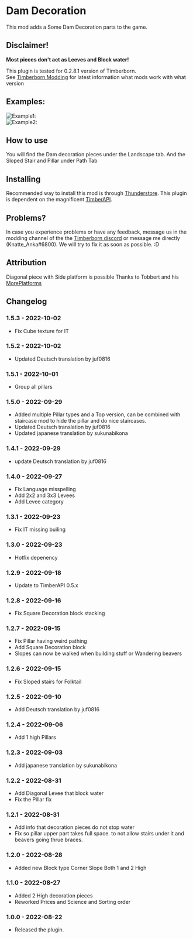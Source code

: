 # Dam Decoration

This mod adds a Some Dam Decoration parts to the game. 


## Disclaimer!
**Most pieces don't act as Leeves and Block water!**  

This plugin is tested for 0.2.8.1 version of Timberborn.  
See [Timberborn Modding](https://docs.google.com/spreadsheets/d/15juA0Fl6ZjbYmoNTg_vjMophBvtjMz8YNUI_KmNdtdg/edit?usp=sharing) for latest information what mods work with what version

## Examples:
![Example1:](https://github.com/KnatteAnka/KATimberbornModsUnity/raw/master/Assets/DamDecoration/StaticFiles/Images/Example1.png)  
![Example2:](https://github.com/KnatteAnka/KATimberbornModsUnity/raw/master/Assets/DamDecoration/StaticFiles/Images/Example2.png)  

## How to use

You will find the Dam decoration pieces under the Landscape tab. 
And the Sloped Stair and Pillar under Path Tab

## Installing

Recommended way to install this mod is through [Thunderstore](https://timberborn.thunderstore.io/). This plugin is dependent on the magnificent [TimberAPI](https://github.com/Timberborn-Modding-Central/TimberAPI).

## Problems?

In case you experience problems or have any feedback, message us in the modding channel of the the [Timberborn discord](https://discord.gg/mfbBF4cWpX) or message me directly (Knatte_Anka#6800). We will try to fix it as soon as possible. :D

## Attribution

Diagonal piece with Side platform is possible Thanks to Tobbert and his [MorePlatforms](https://timberborn.thunderstore.io/package/Tobbert/MorePlatforms/)

## Changelog

### 1.5.3 - 2022-10-02

- Fix Cube texture for IT

### 1.5.2 - 2022-10-02

- Updated Deutsch translation by juf0816

### 1.5.1 - 2022-10-01

- Group all pillars

### 1.5.0 - 2022-09-29

- Added multiple Pillar types and a Top version, can be combined with staircase mod to hide the pillar and do nice staircases.
- Updated Deutsch translation by juf0816
- Updated japanese translation by sukunabikona

### 1.4.1 - 2022-09-29
- update Deutsch translation by juf0816

### 1.4.0 - 2022-09-27

- Fix Language misspelling
- Add 2x2 and 3x3 Levees
- Add Levee category 

### 1.3.1 - 2022-09-23

- Fix IT missing builing 

### 1.3.0 - 2022-09-23
- Hotfix depenency

### 1.2.9 - 2022-09-18

- Update to TimberAPI 0.5.x

### 1.2.8 - 2022-09-16

- Fix Square Decoration block stacking

### 1.2.7 - 2022-09-15

- Fix Pillar having weird pathing
- Add Square Decoration block
- Slopes can now be walked when building stuff or Wandering beavers

### 1.2.6 - 2022-09-15

- Fix Sloped stairs for Folktail

### 1.2.5 - 2022-09-10

- Add Deutsch translation by juf0816

### 1.2.4 - 2022-09-06

- Add 1 high Pillars

### 1.2.3 - 2022-09-03

- Add japanese translation by sukunabikona


### 1.2.2 - 2022-08-31

- Add Diagonal Levee that block water
- Fix the Pillar fix


### 1.2.1 - 2022-08-31

- Add info that decoration pieces do not stop water
- Fix so pillar upper part takes full space. to not allow stairs under it and beavers going thrue braces.

### 1.2.0 - 2022-08-28

- Added new Block type Corner Slope Both 1 and 2 High

### 1.1.0 - 2022-08-27

- Added 2 High decoration pieces
- Reworked Prices and Science and Sorting order

### 1.0.0 - 2022-08-22

- Released the plugin.

